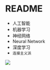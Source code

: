 # README

- 人工智能
- 机器学习
- 神经网络
- Neural Network
- 深度学习
- `连接主义派`

![](https://luo0412.oss-cn-hangzhou.aliyuncs.com/1702651417903-MhGjrkPcWXE4-image.png)